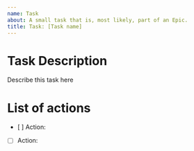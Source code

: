 ```yaml
---
name: Task
about: A small task that is, most likely, part of an Epic.
title: Task: [Task name]
---
```

<!-- 1. Name task “Task: Name of the task” -->
<!-- 2. Add task date if meeting or event -->
<!-- 3. Add dateline if hard deadline -->
<!-- Ex. “Task: Do this, due Jan. 5” -->

# Task Description
Describe this task here


# List of actions
- [ ] Action: <!-- Use # if existing issue in same repo -->
- [ ] Action: <!-- Use URL link if exsiting issue in other repo -->


<!-- 4. Assign task to someone -->
<!-- 5. Add labels if needed -->
<!-- 6. Register with project -->
<!-- 7. Define milestone if needed --> 
